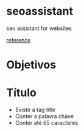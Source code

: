 # seoassistant
seo assistant for websites

[reference](https://rockcontent.com/br/blog/seo-on-page/)

# Objetivos

# Título
- Existir a tag title
- Conter a palavra chave
- Conter até 65 caracteres